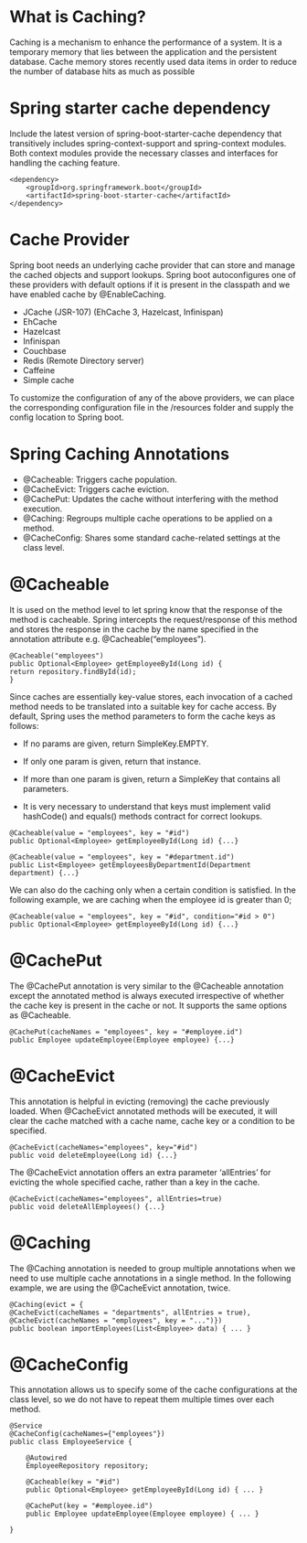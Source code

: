 # What is Caching? 

Caching is a mechanism to enhance the performance of a system. 
It is a temporary memory that lies between the application and the persistent database. Cache memory stores recently used data items in order to reduce the number of database hits as much as possible

# Spring starter cache dependency
Include the latest version of spring-boot-starter-cache dependency that transitively includes spring-context-support and spring-context modules. Both context modules provide the necessary classes and interfaces for handling the caching feature.

```
<dependency>
    <groupId>org.springframework.boot</groupId>
    <artifactId>spring-boot-starter-cache</artifactId>
</dependency>
```

# Cache Provider

Spring boot needs an underlying cache provider that can store and manage the cached objects and support lookups. Spring boot autoconfigures one of these providers with default options if it is present in the classpath and we have enabled cache by @EnableCaching.

- JCache (JSR-107) (EhCache 3, Hazelcast, Infinispan)
- EhCache
- Hazelcast
- Infinispan
- Couchbase
- Redis (Remote Directory server)
- Caffeine
- Simple cache

To customize the configuration of any of the above providers, we can place the corresponding configuration file in the /resources folder and supply the config location to Spring boot.

# Spring Caching Annotations

- @Cacheable: Triggers cache population.
- @CacheEvict: Triggers cache eviction.
- @CachePut: Updates the cache without interfering with the method execution.
- @Caching: Regroups multiple cache operations to be applied on a method.
- @CacheConfig: Shares some standard cache-related settings at the class level.

# @Cacheable
It is used on the method level to let spring know that the response of the method is cacheable. Spring intercepts the request/response of this method and stores the response in the cache by the name specified in the annotation attribute e.g. @Cacheable(“employees”).

```
@Cacheable("employees")
public Optional<Employee> getEmployeeById(Long id) {
return repository.findById(id);
}
```
Since caches are essentially key-value stores, each invocation of a cached method needs to be translated into a suitable key for cache access. By default, Spring uses the method parameters to form the cache keys as follows:

- If no params are given, return SimpleKey.EMPTY.
- If only one param is given, return that instance.
- If more than one param is given, return a SimpleKey that contains all parameters.

- It is very necessary to understand that keys must implement valid hashCode() and equals() methods contract for correct lookups.

```
@Cacheable(value = "employees", key = "#id")
public Optional<Employee> getEmployeeById(Long id) {...}

@Cacheable(value = "employees", key = "#department.id")
public List<Employee> getEmployeesByDepartmentId(Department department) {...}
```
We can also do the caching only when a certain condition is satisfied. In the following example, we are caching when the employee id is greater than 0;

```
@Cacheable(value = "employees", key = "#id", condition="#id > 0")
public Optional<Employee> getEmployeeById(Long id) {...}
```

# @CachePut
The @CachePut annotation is very similar to the @Cacheable annotation except the annotated method is always executed irrespective of whether the cache key is present in the cache or not. It supports the same options as @Cacheable.

```
@CachePut(cacheNames = "employees", key = "#employee.id")
public Employee updateEmployee(Employee employee) {...}
```


# @CacheEvict
This annotation is helpful in evicting (removing) the cache previously loaded. When @CacheEvict annotated methods will be executed, it will clear the cache matched with a cache name, cache key or a condition to be specified.
```
@CacheEvict(cacheNames="employees", key="#id")
public void deleteEmployee(Long id) {...}
```

The @CacheEvict annotation offers an extra parameter ‘allEntries’ for evicting the whole specified cache, rather than a key in the cache.

```
@CacheEvict(cacheNames="employees", allEntries=true)
public void deleteAllEmployees() {...}
```

# @Caching
The @Caching annotation is needed to group multiple annotations when we need to use multiple cache annotations in a single method. In the following example, we are using the @CacheEvict annotation, twice.

```
@Caching(evict = {
@CacheEvict(cacheNames = "departments", allEntries = true),
@CacheEvict(cacheNames = "employees", key = "...")})
public boolean importEmployees(List<Employee> data) { ... }

```

# @CacheConfig
This annotation allows us to specify some of the cache configurations at the class level, so we do not have to repeat them multiple times over each method.

```
@Service
@CacheConfig(cacheNames={"employees"})
public class EmployeeService {

    @Autowired
    EmployeeRepository repository;
    
    @Cacheable(key = "#id")
    public Optional<Employee> getEmployeeById(Long id) { ... }
    
    @CachePut(key = "#employee.id")
    public Employee updateEmployee(Employee employee) { ... }
    
}
 ```
